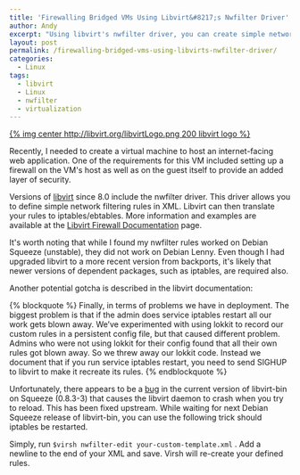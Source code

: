 ```yaml
---
title: 'Firewalling Bridged VMs Using Libvirt&#8217;s Nwfilter Driver'
author: Andy
excerpt: "Using libvirt's nwfilter driver, you can create simple network filtering rules in XML to firewall your virtual machines."
layout: post
permalink: /firewalling-bridged-vms-using-libvirts-nwfilter-driver/
categories:
  - Linux
tags:
  - libvirt
  - Linux
  - nwfilter
  - virtualization
---
```

[{% img center http://libvirt.org/libvirtLogo.png 200 libvirt logo %}][2]

Recently, I needed to create a virtual machine to host an internet-facing web application. One of the 
requirements for this VM included setting up a firewall on the VM's host as well as on the guest itself 
to provide an added layer of security. 

Versions of [libvirt][2] since 8.0 include the nwfilter driver. This driver allows you to define simple
network filtering rules in XML. Libvirt can then translate your rules to iptables/ebtables. More 
information and examples are available at the [Libvirt Firewall Documentation][3] page.

It's worth noting that while I found my nwfilter rules worked on Debian Squeeze (unstable), they did 
not work on Debian Lenny. Even though I had upgraded libvirt to a more recent version from backports, 
it's likely that newer versions of dependent packages, such as iptables, are required also.

Another potential gotcha is described in the libvirt documentation:

{% blockquote %}
Finally, in terms of problems we have in deployment. The biggest problem is that if the admin does 
service iptables restart all our work gets blown away. We’ve experimented with using lokkit to 
record our custom rules in a persistent config file, but that caused different problem. Admins who 
were not using lokkit for their config found that all their own rules got blown away. So we threw 
away our lokkit code. Instead we document that if you run service iptables restart, you need to 
send SIGHUP to libvirt to make it recreate its rules. 
{% endblockquote %}

Unfortunately, there appears to be a [bug][4] in the current version of libvirt-bin on Squeeze 
(0.8.3-3) that causes the libvirt daemon to crash when you try to reload. This has been fixed 
upstream. While waiting for next Debian Squeeze release of libvirt-bin, you can use the following 
trick should iptables be restarted. 

Simply, run `$virsh nwfilter-edit your-custom-template.xml` . Add a newline to the end of your XML 
and save. Virsh will re-create your defined rules.

 [2]: http://libvirt.org/
 [3]: http://libvirt.org/firewall.html
 [4]: http://bugs.debian.org/cgi-bin/bugreport.cgi?bug=602428

